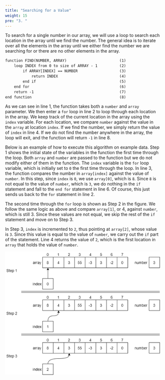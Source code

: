 ```yaml
---
title: "Searching for a Value"
weight: 15
pre: "3. "
---
```

To search for a single number in our array, we will use a loop to search each location in the array until we find the number. The general idea is to iterate over all the elements in the array until we either find the number we are searching for or there are no other elements in the array.

```tex
function FIND(NUMBER, ARRAY)						(1)
    loop INDEX from 0 to size of ARRAY - 1 			(2)
        if ARRAY[INDEX] == NUMBER					(3)
            return INDEX							(4)
        end if								        (5)
    end for									        (6)
    return -1								        (7)
end function									    (8)
```

As we can see in line 1, the function takes both a `number` and `array` parameter. We then enter a `for` loop in line 2 to loop through each location in the array. We keep track of the current location in the array using the `index` variable. For each location, we compare `number` against the value in the `array` at location `index`. If we find the number, we simply return the value of `index` in line 4.  If we do not find the number anywhere in the array, the loop will exit, and the function will return `-1` in line 8.

Below is an example of how to execute this algorithm on example data.  Step 1 shows the initial state of the variables in the function the first time through the loop. Both `array` and `number` are passed to the function but we do not modify either of them in the function. The `index` variable is the `for` loop variable, which is initially set to `0` the first time through the loop. In line 3, the function compares the number in `array[index]` against the value of `number`. In this step, since `index` is `0`, we use `array[0]`, which is `8`. Since `8` is not equal to the value of `number`, which is `3`, we do nothing in the `if` statement and fall to the `end for` statement in line 6. Of course, this just sends us back to the `for` statement in line 2.

The second time through the `for` loop is shown as Step 2 in the figure. We follow the same logic as above and compare `array[1]`, or 4, against `number`, which is still 3. Since these values are not equal, we skip the rest of the `if` statement and move on to Step 3. 

In Step 3, `index` is incremented to `2`, thus pointing at `array[2]`, whose value is `3`. Since this value is equal to the value of `number`, we carry out the `if` part of the statement. Line 4 returns the value of `2`, which is the first location in `array` that holds the value of `number`.

![Linear Search Diagram](../../images/7/7.3.linear.png)

